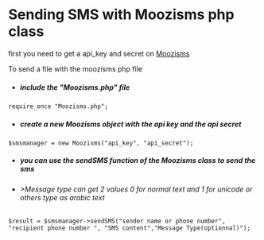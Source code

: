 # Sending SMS with Moozisms php class 

first you need to get a api_key and secret on [Moozisms](http://moozisms.com/)

To send a file with the moozisms php file 

- ##### include the "Moozisms.php" file 
```
require_once "Moozisms.php";
```
- ##### create a new Moozisms object with the api key and the api secret  
```
$smsmanager = new Moozisms("api_key", "api_secret");
```
- ##### you can use the sendSMS function of the Moozisms class to send the sms
- ###### >Message type can get 2 values 0 for normal text and 1 for unicode or others type as arabic text

```
$result = $smsmanager->sendSMS("sender name or phone number", "recipient phone number ", "SMS content","Message Type(optionnal)");
```


